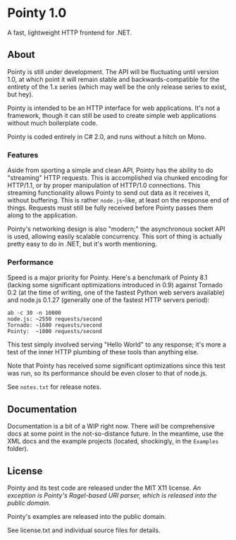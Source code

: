 #  Pointy 1.0
A fast, lightweight HTTP frontend for .NET.

## About
Pointy is still under development.  The API will be fluctuating until version 1.0, at which point
it will remain stable and backwards-compatible for the entirety of the 1.x series (which may well
be the only release series to exist, but hey).

Pointy is intended to be an HTTP interface for web applications.  It's not a framework, though it
can still be used to create simple web applications without much boilerplate code.

Pointy is coded entirely in C# 2.0, and runs without a hitch on Mono.

### Features
Aside from sporting a simple and clean API, Pointy has the ability to do "streaming" HTTP
requests.  This is accomplished via chunked encoding for HTTP/1.1, or by proper manipulation
of HTTP/1.0 connections.  This streaming functionality allows Pointy to send out data as
it receives it, without buffering.  This is rather `node.js`-like, at least on the response end
of things.  Requests must still be fully received before Pointy passes them along to the
application.

Pointy's networking design is also "modern;" the asynchronous socket API is used, allowing
easily scalable concurrency.  This sort of thing is actually pretty easy to do in .NET,
but it's worth mentioning.

### Performance
Speed is a major priority for Pointy.  Here's a benchmark of Pointy 8.1 (lacking some
significant optimizations introduced in 0.9) against Tornado 0.2 (at the time of
writing, one of the fastest Python web servers available) and node.js 0.1.27 (generally
one of the fastest HTTP servers period):

    ab -c 30 -n 10000
    node.js: ~2550 requests/second
    Tornado: ~1600 requests/second
    Pointy:  ~1800 requests/second
	
This test simply involved serving "Hello World" to any response; it's more a test of
the inner HTTP plumbing of these tools than anything else.

Note that Pointy has received some significant optimizations since this test was run, so
its performance should be even closer to that of node.js.

See `notes.txt` for release notes.

## Documentation
Documentation is a bit of a WIP right now.  There *will* be comprehensive docs at some point
in the not-so-distance future.  In the meantime, use the XML docs and the example projects
(located, shockingly, in the `Examples` folder).

## License
Pointy and its test code are released under the MIT X11 license.
*An exception is Pointy's Ragel-based URI parser, which is released into the public domain.*

Pointy's examples are released into the public domain.

See license.txt and individual source files for details.

